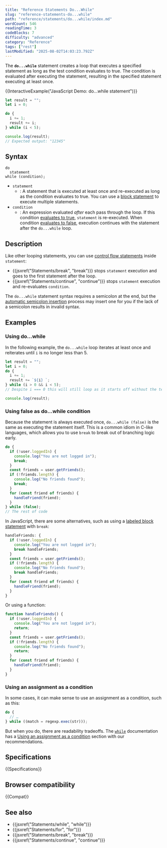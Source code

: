```yaml
---
title: "Reference Statements Do...While"
slug: "reference-statements-do...while"
path: "reference/statements/do...while/index.md"
wordCount: 546
readingTime: 3
codeBlocks: 7
difficulty: "advanced"
category: "Reference"
tags: ["rest"]
lastModified: "2025-08-02T14:03:23.792Z"
---
```



The **`do...while`** statement creates a loop that executes a specified statement as long as the test condition evaluates to true. The condition is evaluated after executing the statement, resulting in the specified statement executing at least once.

{{InteractiveExample("JavaScript Demo: do...while statement")}}

```js interactive-example
let result = "";
let i = 0;

do {
  i += 1;
  result += i;
} while (i < 5);

console.log(result);
// Expected output: "12345"
```

## Syntax

```js-nolint
do
  statement
while (condition);
```

- `statement`
  - : A statement that is executed at least once and re-executed as long as the condition evaluates to true. You can use a [block statement](/en-US/docs/Web/JavaScript/Reference/Statements/block) to execute multiple statements.
- `condition`
  - : An expression evaluated _after_ each pass through the loop. If this condition [evaluates to true](/en-US/docs/Glossary/Truthy), `statement` is re-executed. When condition [evaluates to false](/en-US/docs/Glossary/Falsy), execution continues with the statement after the `do...while` loop.

## Description

Like other looping statements, you can use [control flow statements](/en-US/docs/Web/JavaScript/Reference/Statements#control_flow) inside `statement`:

- {{jsxref("Statements/break", "break")}} stops `statement` execution and goes to the first statement after the loop.
- {{jsxref("Statements/continue", "continue")}} stops `statement` execution and re-evaluates `condition`.

The `do...while` statement syntax requires a semicolon at the end, but the [automatic semicolon insertion](/en-US/docs/Web/JavaScript/Reference/Lexical_grammar#automatic_semicolon_insertion) process may insert one for you if the lack of a semicolon results in invalid syntax.

## Examples

### Using do...while

In the following example, the `do...while` loop iterates at least once and
reiterates until `i` is no longer less than 5.

```js
let result = "";
let i = 0;
do {
  i += 1;
  result += `${i} `;
} while (i > 0 && i < 5);
// Despite i === 0 this will still loop as it starts off without the test

console.log(result);
```

### Using false as do...while condition

Because the statement is always executed once, `do...while (false)` is the same as executing the statement itself. This is a common idiom in C-like languages, which allows you to use `break` to break out of branching logic early.

```js
do {
  if (!user.loggedIn) {
    console.log("You are not logged in");
    break;
  }
  const friends = user.getFriends();
  if (!friends.length) {
    console.log("No friends found");
    break;
  }
  for (const friend of friends) {
    handleFriend(friend);
  }
} while (false);
// The rest of code
```

In JavaScript, there are some alternatives, such as using a [labeled block statement](/en-US/docs/Web/JavaScript/Reference/Statements/label) with `break`:

```js
handleFriends: {
  if (!user.loggedIn) {
    console.log("You are not logged in");
    break handleFriends;
  }
  const friends = user.getFriends();
  if (!friends.length) {
    console.log("No friends found");
    break handleFriends;
  }
  for (const friend of friends) {
    handleFriend(friend);
  }
}
```

Or using a function:

```js
function handleFriends() {
  if (!user.loggedIn) {
    console.log("You are not logged in");
    return;
  }
  const friends = user.getFriends();
  if (!friends.length) {
    console.log("No friends found");
    return;
  }
  for (const friend of friends) {
    handleFriend(friend);
  }
}
```

### Using an assignment as a condition

In some cases, it can make sense to use an assignment as a condition, such as this:

```js
do {
  // …
} while ((match = regexp.exec(str)));
```

But when you do, there are readability tradeoffs. The [`while`](/en-US/docs/Web/JavaScript/Reference/Statements/while) documentation has a [Using an assignment as a condition](/en-US/docs/Web/JavaScript/Reference/Statements/while#using_an_assignment_as_a_condition) section with our recommendations.

## Specifications

{{Specifications}}

## Browser compatibility

{{Compat}}

## See also

- {{jsxref("Statements/while", "while")}}
- {{jsxref("Statements/for", "for")}}
- {{jsxref("Statements/break", "break")}}
- {{jsxref("Statements/continue", "continue")}}
